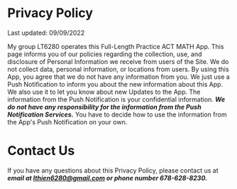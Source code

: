 
# Privacy Policy

Last updated: 09/09/2022 

My group LT6280 operates this Full-Length Practice ACT MATH App. 
This page informs you of our policies regarding the collection, use, and disclosure of Personal Information we receive from users of the Site. 
We do not collect data, personal information, or locations from users. By using this App, you agree that we do not have any information from you. 
We just use a Push Notification to inform you about the new information about this App. We also use it to let you know about new Updates to the App. 
The information from the Push Notification is your confidential information. 
***We do not have any responsibility for the information from the Push Notification Services.*** 
You have to decide how to use the information from the App's Push Notification on your own.

# Contact Us

If you have any questions about this Privacy Policy, please contact us at ***email at lthien6280@gmail.com or phone number 678-628-8230.***
